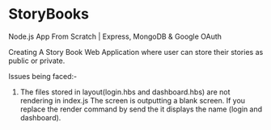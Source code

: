 # StoryBooks
Node.js App From Scratch | Express, MongoDB &amp; Google OAuth

Creating A Story Book Web Application where user can store their stories as public or private.

Issues being faced:-

1) The files stored in layout(login.hbs and dashboard.hbs) are not rendering in index.js
    The screen is outputting a blank screen.
    If you replace the render command by send the it displays the name (login and dashboard).
